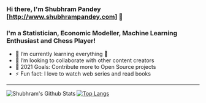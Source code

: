 ### Hi there, I'm Shubhram Pandey [http://www.shubhrampandey.com] 👋

### I'm a Statistician, Economic Modeller, Machine Learning Enthusiast and Chess Player!

- 🌱 I’m currently learning everything 🤣
- 👯 I’m looking to collaborate with other content creators
- 🥅 2021 Goals: Contribute more to Open Source projects
- ⚡ Fun fact: I love to watch web series and read books

---

<img align="left" alt="Shubhram's Github Stats" src="https://github-readme-stats.vercel.app/api?username=shubhrampandey&show_icons=true&hide_border=true" />


[![Top Langs](https://github-readme-stats.vercel.app/api/top-langs/?username=shubhrampandey&layout=compact)](https://github.com/shubhrampandey/github-readme-stats)
